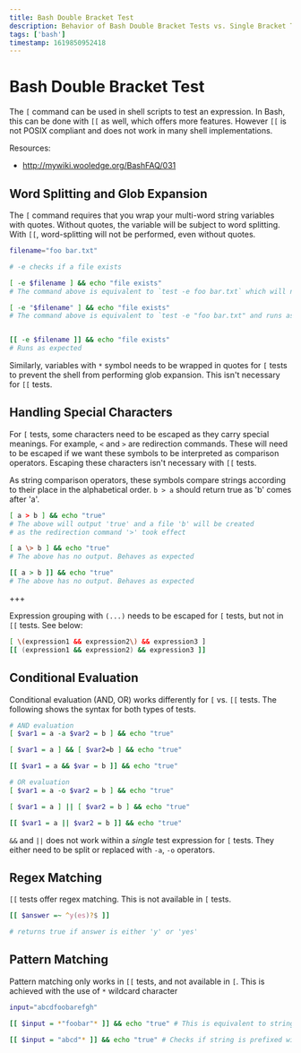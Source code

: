 ```yaml
---
title: Bash Double Bracket Test
description: Behavior of Bash Double Bracket Tests vs. Single Bracket Tests
tags: ['bash']
timestamp: 1619850952418
---
```


# Bash Double Bracket Test
The `[` command can be used in shell scripts to test an expression. In Bash, this can be done with `[[` as well, which offers more features. However `[[` is not POSIX compliant and does not work in many shell implementations.

Resources: 
- <http://mywiki.wooledge.org/BashFAQ/031>

## Word Splitting and Glob Expansion
The `[` command requires that you wrap your multi-word string variables with quotes. Without quotes, the variable will be subject to word splitting. With `[[`, word-splitting will not be performed, even without quotes.

```bash
filename="foo bar.txt"

# -e checks if a file exists

[ -e $filename ] && echo "file exists"
# The command above is equivalent to `test -e foo bar.txt` which will not run correctly

[ -e "$filename" ] && echo "file exists"
# The command above is equivalent to `test -e "foo bar.txt" and runs as expected


[[ -e $filename ]] && echo "file exists"
# Runs as expected
```

Similarly, variables with `*` symbol needs to be wrapped in quotes for `[` tests to prevent the shell from performing glob expansion. This isn't necessary for `[[` tests.

## Handling Special Characters
For `[` tests, some characters need to be escaped as they carry special meanings. For example, `<` and `>` are redirection commands. These will need to be escaped if we want these symbols to be interpreted as comparison operators. Escaping these characters isn't necessary with `[[` tests.

As string comparison operators, these symbols compare strings according to their place in the alphabetical order. `b > a` should return true as 'b' comes after 'a'.

```bash
[ a > b ] && echo "true"
# The above will output 'true' and a file 'b' will be created 
# as the redirection command '>' took effect

[ a \> b ] && echo "true"
# The above has no output. Behaves as expected

[[ a > b ]] && echo "true"
# The above has no output. Behaves as expected
```

+++

Expression grouping with `(...)` needs to be escaped for `[` tests, but not in `[[` tests. See below:

```bash
[ \(expression1 && expression2\) && expression3 ]
[[ (expression1 && expression2) && expression3 ]]
```

## Conditional Evaluation

Conditional evaluation (AND, OR) works differently for `[` vs. `[[` tests. The following shows the syntax for both types of tests.

```bash
# AND evaluation
[ $var1 = a -a $var2 = b ] && echo "true"

[ $var1 = a ] && [ $var2=b ] && echo "true"

[[ $var1 = a && $var = b ]] && echo "true"

# OR evaluation
[ $var1 = a -o $var2 = b ] && echo "true"

[ $var1 = a ] || [ $var2 = b ] && echo "true"

[[ $var1 = a || $var2 = b ]] && echo "true"
```

`&&` and `||` does not work within a *single* test expression for `[` tests. They either need to be split or replaced with `-a`, `-o` operators.


## Regex Matching
`[[` tests offer regex matching. This is not available in `[` tests.

```bash
[[ $answer =~ ^y(es)?$ ]]

# returns true if answer is either 'y' or 'yes'
```

## Pattern Matching
Pattern matching only works in `[[` tests, and not available in `[`. This is achieved with the use of `*` wildcard character

```bash
input="abcdfoobarefgh"

[[ $input = *"foobar"* ]] && echo "true" # This is equivalent to string contains check

[[ $input = "abcd"* ]] && echo "true" # Checks if string is prefixed with 'abcd'
```

<PostDate />
<PageTags />
